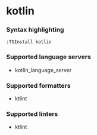 # kotlin

### Syntax highlighting

```vim
:TSInstall kotlin
```

### Supported language servers

- kotlin_language_server

### Supported formatters

- ktlint

### Supported linters

- ktlint
